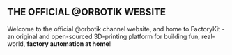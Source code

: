 ## THE OFFICIAL @ORBOTIK WEBSITE
Welcome to the official @orbotik channel website, and home to FactoryKit - an original and open-sourced 3D-printing
platform for building fun, real-world, **factory automation at home**!